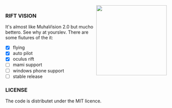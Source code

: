 <img src="http://i.imgur.com/fnLxxaI.png" width=220 align="right">

### RIFT VISION

It's almost like MuhaVision 2.0 but mucho bettero. See why at yourslev. There are some fiutures of the it:

- [x] flying
- [x] auto pilot
- [x] oculus rift
- [ ] mami support
- [ ] windows phone support
- [ ] stable release

### LICENSE

The code is distributet under the MIT licence.
